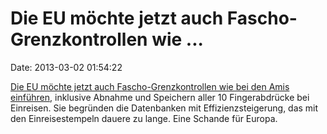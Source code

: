 Die EU möchte jetzt auch Fascho-Grenzkontrollen wie \...
========================================================

Date: 2013-03-02 01:54:22

[Die EU möchte jetzt auch Fascho-Grenzkontrollen wie bei den Amis
einführen](http://www.heise.de/-1813531), inklusive Abnahme und
Speichern aller 10 Fingerabdrücke bei Einreisen. Sie begründen die
Datenbanken mit Effizienzsteigerung, das mit den Einreisestempeln dauere
zu lange. Eine Schande für Europa.
